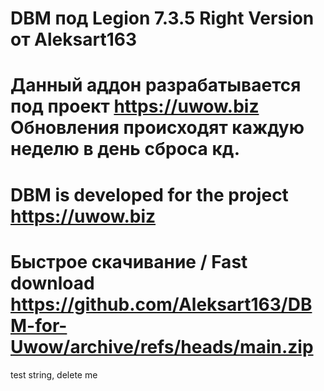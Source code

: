 # DBM под Legion 7.3.5 Right Version от Aleksart163
# Данный аддон разрабатывается под проект https://uwow.biz Обновления происходят каждую неделю в день сброса кд.
# DBM is developed for the project https://uwow.biz
# Быстрое скачивание / Fast download https://github.com/Aleksart163/DBM-for-Uwow/archive/refs/heads/main.zip
test string, delete me
